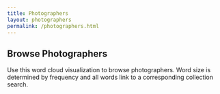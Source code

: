 ```yaml
---
title: Photographers
layout: photographers
permalink: /photographers.html
---
```


## Browse Photographers

Use this word cloud visualization to browse photographers.
Word size is determined by frequency and all words link to a corresponding collection search.
